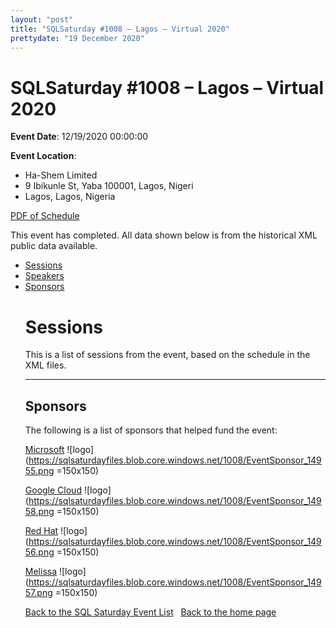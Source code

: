 ```yaml
---
layout: "post" 
title: "SQLSaturday #1008 – Lagos – Virtual 2020" 
prettydate: "19 December 2020" 
---
```

# SQLSaturday #1008 – Lagos – Virtual 2020
 
**Event Date**: 12/19/2020 00:00:00
 
**Event Location**:
- Ha-Shem  Limited
- 9 Ibikunle St, Yaba 100001, Lagos, Nigeri
- Lagos, Lagos, Nigeria
 
<a href="/PDF/1008.pdf">PDF of Schedule</a>
 
This event has completed. All data shown below is from the historical XML public data available.
<ul>
   <li><a href="#sessions">Sessions</a></li>
   <li><a href="#speakers">Speakers</a></li>
   <li><a href="#sponsors">Sponsors</a></li>
 
 
 
# <a name="sessions"></a>Sessions
This is a list of sessions from the event, based on the schedule in the XML files.
 
----------------------------------------------------------------------------------- 
## <a name="sponsors"></a>Sponsors
The following is a list of sponsors that helped fund the event:
 
[Microsoft](http://www.microsoft.com)
![logo](https://sqlsaturdayfiles.blob.core.windows.net/1008/EventSponsor_14955.png =150x150)
 
[Google Cloud](https://cloud.google.com/)
![logo](https://sqlsaturdayfiles.blob.core.windows.net/1008/EventSponsor_14958.png =150x150)
 
[Red Hat](https://www.redhat.com/)
![logo](https://sqlsaturdayfiles.blob.core.windows.net/1008/EventSponsor_14956.png =150x150)
 
[Melissa](http://www.melissa.com)
![logo](https://sqlsaturdayfiles.blob.core.windows.net/1008/EventSponsor_14957.png =150x150)
 
[Back to the SQL Saturday Event List](/past.html)
&nbsp;
[Back to the home page](/index.html)

